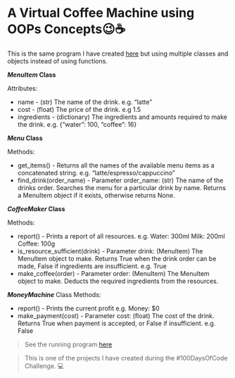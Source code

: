 # A Virtual Coffee Machine using OOPs Concepts😉☕

This is the same program I have created [here](https://github.com/iamhrk/coffee-Machine) but using multiple classes and objects instead of using functions.


**_MenuItem_ Class**

Attributes:
- name -
(str) The name of the drink.
e.g. “latte”
- cost -
(float) The price of the drink.
e.g 1.5
- ingredients - 
(dictionary) The ingredients and amounts required to make the drink.
e.g. {“water”: 100, “coffee”: 16}


**_Menu_ Class**

Methods:

- get_items() -
Returns all the names of the available menu items as a concatenated string.
e.g. “latte/espresso/cappuccino”
- find_drink(order_name) - 
Parameter order_name: (str) The name of the drinks order.
Searches the menu for a particular drink by name. Returns a MenuItem object if it exists,
otherwise returns None.

**_CoffeeMaker_ Class**

Methods:

- report() -
Prints a report of all resources.
e.g.
Water: 300ml
Milk: 200ml
Coffee: 100g
- is_resource_sufficient(drink) -
Parameter drink: (MenuItem) The MenuItem object to make.
Returns True when the drink order can be made, False if ingredients are insufficient.
e.g.
True
- make_coffee(order) - Parameter order: (MenuItem) The MenuItem object to make.
Deducts the required ingredients from the resources.

**_MoneyMachine_** Class
Methods:
- report() - 
Prints the current profit
e.g.
Money: $0
- make_payment(cost) - 
Parameter cost: (float) The cost of the drink.
Returns True when payment is accepted, or False if insufficient.
e.g. False

>See the running program [here](https://replit.com/@iamhrk/OOP-Coffe-Machine#main.py)

>This is one of the projects I have created during the #100DaysOfCode Challenge. 💻